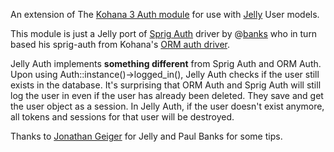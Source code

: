 An extension of The [Kohana 3 Auth module](http://github.com/kohana/auth) for use with [Jelly](http://github.com/jonathangeiger/kohana-jelly) User models.

This module is just a Jelly port of [Sprig Auth](http://github.com/banks/sprig-auth) driver by @[banks](http://github.com/banks) who in turn based his sprig-auth from Kohana's [ORM auth driver](http://github.com/kohana/auth).

Jelly Auth implements **something different** from Sprig Auth and ORM Auth. Upon using Auth::instance()->logged_in(), Jelly Auth checks if the user still exists in the database. 
It's surprising that ORM Auth and Sprig Auth will still log the user in even if the user has already been deleted. They save and get the user object as a session. 
In Jelly Auth, if the user doesn't exist anymore, all tokens and sessions for that user will be destroyed.

Thanks to [Jonathan Geiger](http://github.com/jonathangeiger) for Jelly and Paul Banks for some tips.